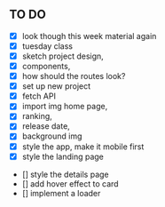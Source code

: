 ## TO DO ##
- [x] look though this week material again
- [x] tuesday class
- [x] sketch project design, 
- [x] components, 
- [x] how should the routes look?  
- [x] set up new project
- [x] fetch API 
- [x] import img home page, 
- [x] ranking, 
- [x] release date, 
- [x] background img
- [x] style the app, make it mobile first
- [x] style the landing page
- [] style the details page
- [] add hover effect to card
- [] implement a loader